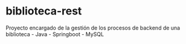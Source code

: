 # biblioteca-rest
Proyecto encargado de la gestión de los procesos de backend de una biblioteca - Java - Springboot - MySQL
